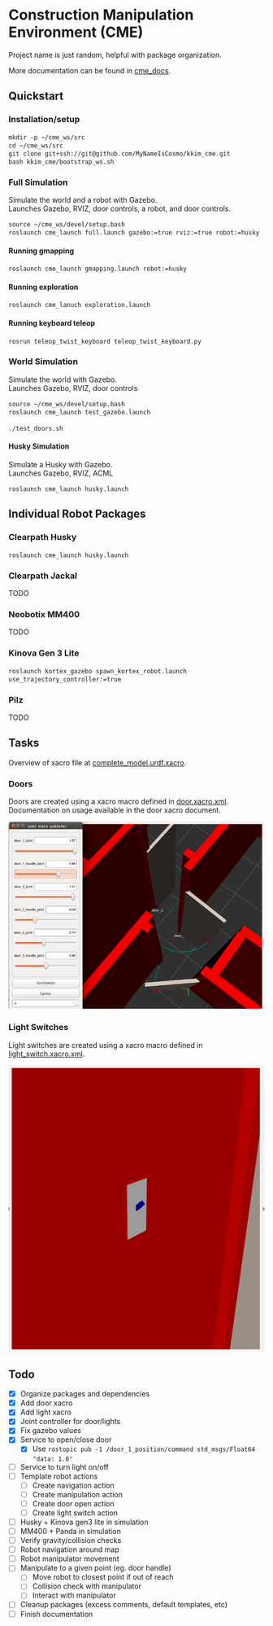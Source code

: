 # Construction Manipulation Environment (CME)
Project name is just random, helpful with package organization.

More documentation can be found in [cme_docs](cme_docs/docs).

## Quickstart
### Installation/setup
```
mkdir -p ~/cme_ws/src
cd ~/cme_ws/src
git clone git+ssh://git@github.com/MyNameIsCosmo/kkim_cme.git
bash kkim_cme/bootstrap_ws.sh
```

### Full Simulation
Simulate the world and a robot with Gazebo.  
Launches Gazebo, RVIZ, door controls, a robot, and door controls.
```
source ~/cme_ws/devel/setup.bash
roslaunch cme_launch full.launch gazebo:=true rviz:=true robot:=husky
```

#### Running gmapping
```
roslaunch cme_launch gmapping.launch robot:=husky
```

#### Running exploration
```
roslaunch cme_lanuch exploration.launch
```

#### Running keyboard teleop
```
rosrun teleop_twist_keyboard teleop_twist_keyboard.py
```

### World Simulation
Simulate the world with Gazebo.  
Launches Gazebo, RVIZ, door controls
```
source ~/cme_ws/devel/setup.bash
roslaunch cme_launch test_gazebo.launch

./test_doors.sh
```

#### Husky Simulation
Simulate a Husky with Gazebo.  
Launches Gazebo, RVIZ, ACML
```
roslaunch cme_launch husky.launch
```

## Individual Robot Packages

### Clearpath Husky
```
roslaunch cme_launch husky.launch
```

### Clearpath Jackal
TODO

### Neobotix MM400
TODO

### Kinova Gen 3 Lite
```
roslaunch kortex_gazebo spawn_kortex_robot.launch use_trajectory_controller:=true
```

### Pilz
TODO

## Tasks
Overview of xacro file at [complete_model.urdf.xacro](cme_description/urdf/complete_model.urdf.xacro).

### Doors
Doors are created using a xacro macro defined in [door.xacro.xml](cme_description/urdf/door.xacro.xml).  
Documentation on usage available in the door xacro document.

![](cme_docs/docs/assets/img/door_joint_trail.png)

### Light Switches
Light switches are created using a xacro macro defined in [light_switch.xacro.xml](cme_description/urdf/light_switch.xacro.xml).

![](cme_docs/docs/assets/img/light_switch.png)

## Todo
- [x] Organize packages and dependencies
- [x] Add door xacro
- [x] Add light xacro
- [x] Joint controller for door/lights
- [x] Fix gazebo values
- [x] Service to open/close door
	- [x] Use `rostopic pub -1 /door_1_position/command std_msgs/Float64 "data: 1.0"`
- [ ] Service to turn light on/off
- [ ] Template robot actions
	- [ ] Create navigation action
	- [ ] Create manipulation action
	- [ ] Create door open action
	- [ ] Create light switch action
- [ ] Husky + Kinova gen3 lite in simulation
- [ ] MM400 + Panda in simulation
- [ ] Verify gravity/collision checks
- [ ] Robot navigation around map
- [ ] Robot manipulator movement
- [ ] Manipulate to a given point (eg. door handle)
	- [ ] Move robot to closest point if out of reach
	- [ ] Collision check with manipulator
	- [ ] Interact with manipulator
- [ ] Cleanup packages (excess comments, default templates, etc)
- [ ] Finish documentation
